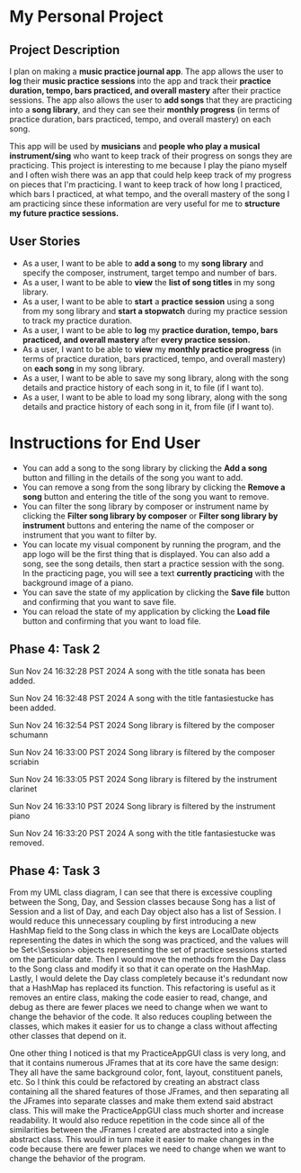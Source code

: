 # My Personal Project

## Project Description

I plan on making a **music practice journal app**. The app allows the user to **log** their **music practice sessions** into the app and track their **practice duration, tempo, bars practiced, and overall mastery** after their practice sessions. The app also allows the user to **add songs** that they are practicing into a **song library**, and they can see their **monthly progress** (in terms of practice duration, bars practiced, tempo, and overall mastery) on each song. 

This app will be used by **musicians** and **people who play a musical instrument/sing** who want to keep track of their progress on songs they are practicing. This project is interesting to me because I play the piano myself and I often wish there was an app that could help keep track of my progress on pieces that I'm practicing. I want to keep track of how long I practiced, which bars I practiced, at what tempo, and the overall mastery of the song I am practicing since these information are very useful for me to **structure my future practice sessions.**

## User Stories
- As a user, I want to be able to **add a song** to my **song library** and specify the composer, instrument, target tempo and number of bars.
- As a user, I want to be able to **view** the **list of song titles** in my song library.
- As a user, I want to be able to **start** a **practice session** using a song from my song library and **start a stopwatch** during my practice session to track my practice duration.
- As a user, I want to be able to **log** my **practice duration, tempo, bars practiced, and overall mastery** after **every practice session.**
- As a user, I want to be able to **view** my **monthly practice progress** (in terms of practice duration, bars practiced, tempo, and overall mastery) on **each song** in my song library.
- As a user, I want to be able to save my song library, along with the song details and practice history of each song in it, to file (if I want to).
- As a user, I want to be able to load my song library, along with the song details and practice history of each song in it, from file (if I want to).

# Instructions for End User
- You can add a song to the song library by clicking the **Add a song** button and filling in the details of the song you want to add.
- You can remove a song from the song library by clicking the **Remove a song** button and entering the title of the song you want to remove.
- You can filter the song library by composer or instrument name by clicking the **Filter song library by composer** or **Filter song library by instrument** buttons and entering the name of the composer or instrument that you want to filter by.
- You can locate my visual component by running the program, and the app logo will be the first thing that is displayed. You can also add a song, see the song details, then start a practice session with the song. In the practicing page, you will see a text **currently practicing** with the background image of a piano.
- You can save the state of my application by clicking the **Save file** button and confirming that you want to save file.
- You can reload the state of my application by clicking the **Load file** button and confirming that you want to load file.

## Phase 4: Task 2
Sun Nov 24 16:32:28 PST 2024
A song with the title sonata has been added.

Sun Nov 24 16:32:48 PST 2024
A song with the title fantasiestucke has been added.

Sun Nov 24 16:32:54 PST 2024
Song library is filtered by the composer schumann

Sun Nov 24 16:33:00 PST 2024
Song library is filtered by the composer scriabin

Sun Nov 24 16:33:05 PST 2024
Song library is filtered by the instrument clarinet

Sun Nov 24 16:33:10 PST 2024
Song library is filtered by the instrument piano

Sun Nov 24 16:33:20 PST 2024
A song with the title fantasiestucke was removed.

## Phase 4: Task 3
From my UML class diagram, I can see that there is excessive coupling between the Song, Day, and Session classes because Song has a list of Session and a list of Day, and each Day object also has a list of Session. I would reduce this unnecessary coupling by first introducing a new HashMap field to the Song class in which the keys are LocalDate objects representing the dates in which the song was practiced, and the values will be Set<\Session> objects representing the set of practice sessions started om the particular date. Then I would move the methods from the Day class to the Song class and modify it so that it can operate on the HashMap. Lastly, I would delete the Day class completely because it's redundant now that a HashMap has replaced its function. This refactoring is useful as it removes an entire class, making the code easier to read, change, and debug as there are fewer places we need to change when we want to change the behavior of the code. It also reduces coupling between the classes, which makes it easier for us to change a class without affecting other classes that depend on it.

One other thing I noticed is that my PracticeAppGUI class is very long, and that it contains numerous JFrames that at its core have the same design: They all have the same background color, font, layout, constituent panels, etc. So I think this could be refactored by creating an abstract class containing all the shared features of those JFrames, and then separating all the JFrames into separate classes and make them extend said abstract class. This will make the PracticeAppGUI class much shorter and increase readability. It would also reduce repetition in the code since all of the similarities between the JFrames I created are abstracted into a single abstract class. This would in turn make it easier to make changes in the code because there are fewer places we need to change when we want to change the behavior of the program.



